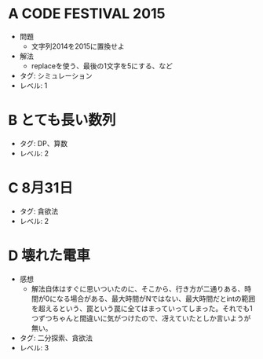 # A CODE FESTIVAL 2015

- 問題
    - 文字列2014を2015に置換せよ
- 解法
    - replaceを使う、最後の1文字を5にする、など
- タグ: シミュレーション
- レベル: 1

# B とても長い数列

- タグ: DP、算数
- レベル: 2

# C 8月31日

- タグ: 貪欲法
- レベル: 2

# D 壊れた電車

- 感想
    - 解法自体はすぐに思いついたのに、そこから、行き方が二通りある、時間が0になる場合がある、最大時間がNではない、最大時間だとintの範囲を超えるという、罠という罠に全てはまっていってしまった。それでも1つずつちゃんと間違いに気がつけたので、冴えていたとしか言いようが無い。
- タグ: 二分探索、貪欲法
- レベル: 3
